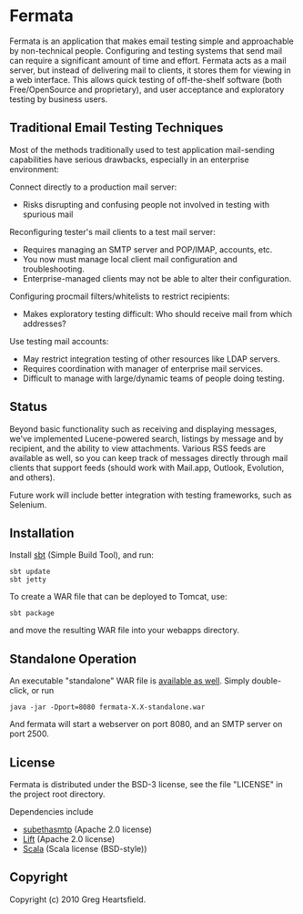 Fermata
=======

Fermata is an application that makes email testing simple and approachable by non-technical people.  Configuring and testing systems that send mail can require a significant amount of time and effort.  Fermata acts as a mail server, but instead of delivering mail to clients, it stores them for viewing in a web interface.  This allows quick testing of off-the-shelf software (both Free/OpenSource and proprietary), and user acceptance and exploratory testing by business users.

Traditional Email Testing Techniques
------------------------------------

Most of the methods traditionally used to test application mail-sending capabilities have serious drawbacks, especially in an enterprise environment:

Connect directly to a production mail server:

* Risks disrupting and confusing people not involved in testing with spurious mail

Reconfiguring tester's mail clients to a test mail server:

* Requires managing an SMTP server and POP/IMAP, accounts, etc.
* You now must manage local client mail configuration and troubleshooting.
* Enterprise-managed clients may not be able to alter their configuration.

Configuring procmail filters/whitelists to restrict recipients:

* Makes exploratory testing difficult: Who should receive mail from which addresses?

Use testing mail accounts:

* May restrict integration testing of other resources like LDAP servers.
* Requires coordination with manager of enterprise mail services.
* Difficult to manage with large/dynamic teams of people doing testing.

Status
------

Beyond basic functionality such as receiving and displaying messages, we've implemented Lucene-powered search, listings by message and by recipient, and the ability to view attachments.  Various RSS feeds are available as well, so you can keep track of messages directly through mail clients that support feeds (should work with Mail.app, Outlook, Evolution, and others).

Future work will include better integration with testing frameworks, such as Selenium.

Installation
------------

Install [sbt](http://code.google.com/p/simple-build-tool/) (Simple Build Tool), and run:

    sbt update
    sbt jetty

To create a WAR file that can be deployed to Tomcat, use:

    sbt package

and move the resulting WAR file into your webapps directory.

Standalone Operation
--------------------

An executable "standalone" WAR file is [available as well](http://github.com/scsibug/fermata/wiki).  Simply double-click, or run

    java -jar -Dport=8080 fermata-X.X-standalone.war

And fermata will start a webserver on port 8080, and an SMTP server on port 2500.

License
-------

Fermata is distributed under the BSD-3 license, see the file "LICENSE" in the project root directory.

Dependencies include

* [subethasmtp](http://code.google.com/p/subethasmtp/) (Apache 2.0 license)
* [Lift](http://liftweb.net/) (Apache 2.0 license)
* [Scala](http://www.scala-lang.org/) (Scala license (BSD-style))

Copyright
---------

Copyright (c) 2010 Greg Heartsfield.



